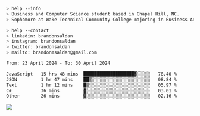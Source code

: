 ````bash
> help --info
> Business and Computer Science student based in Chapel Hill, NC.
> Sophomore at Wake Technical Community College majoring in Business Administration.
````

````bash
> help --contact
> linkedin: brandonsaldan
> instagram: brandonsaldan
> twitter: brandonsaldan
> mailto: brandonmsaldan@gmail.com
````

<!--START_SECTION:waka-->

```txt
From: 23 April 2024 - To: 30 April 2024

JavaScript   15 hrs 48 mins  ███████████████████▓░░░░░   78.40 %
JSON         1 hr 47 mins    ██▒░░░░░░░░░░░░░░░░░░░░░░   08.84 %
Text         1 hr 12 mins    █▒░░░░░░░░░░░░░░░░░░░░░░░   05.97 %
C#           36 mins         ▓░░░░░░░░░░░░░░░░░░░░░░░░   03.01 %
Other        26 mins         ▓░░░░░░░░░░░░░░░░░░░░░░░░   02.16 %
```

<!--END_SECTION:waka-->

![](https://komarev.com/ghpvc/?username=brandonsaldan&color=6A8AFF)

